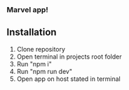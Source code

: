 ### Marvel app!

## Installation
1) Clone repository
2) Open terminal in projects root folder
3) Run "npm i"
4) Run "npm run dev"
5) Open app on host stated in terminal

